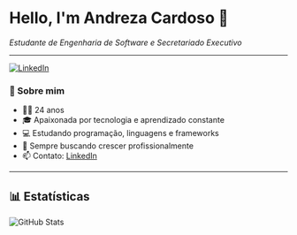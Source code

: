 # **Hello, I'm Andreza Cardoso 👋**
*Estudante de Engenharia de Software e Secretariado Executivo*

---

[![LinkedIn](https://img.shields.io/badge/LinkedIn-0077B5?style=for-the-badge&logo=linkedin&logoColor=white)](https://www.linkedin.com/in/andrezacrds)

### 📝 Sobre mim
- 👩🏻 24 anos  
- 🎓 Apaixonada por tecnologia e aprendizado constante  
- 💻 Estudando programação, linguagens e frameworks  
- 🌱 Sempre buscando crescer profissionalmente  
- 📫 Contato: [LinkedIn](https://www.linkedin.com/in/andrezacrds)

---

## 📊 Estatísticas
![GitHub Stats](https://github-readme-stats.vercel.app/api?username=andrezacrds&show_icons=true&theme=omni)
